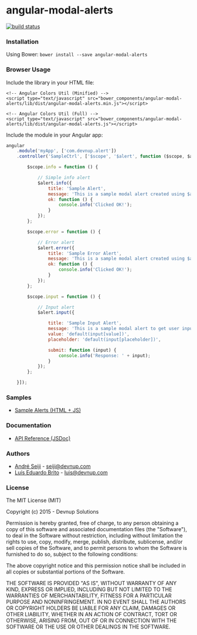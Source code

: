angular-modal-alerts
===================

[![build status](http://ci.devnup.com/projects/18/status.png?ref=master)](http://ci.devnup.com/projects/18?ref=master)

### Installation

Using Bower: ```bower install --save angular-modal-alerts```

### Browser Usage

Include the library in your HTML file:
```markup
<!-- Angular Colors Util (Minified) -->
<script type="text/javascript" src="bower_components/angular-modal-alerts/lib/dist/angular-modal-alerts.min.js"></script>

<!-- Angular Colors Util (Full) -->
<script type="text/javascript" src="bower_components/angular-modal-alerts/lib/dist/angular-modal-alerts.js"></script>
```

Include the module in your Angular app:
```javascript
angular
    .module('myApp', ['com.devnup.alert'])
    .controller('SampleCtrl', ['$scope', '$alert', function ($scope, $alert) {

        $scope.info = function () {

            // Simple info alert
            $alert.info({
                title: 'Sample Alert',
                message: 'This is a sample modal alert created using $alert service',
                ok: function () {
                    console.info('Clicked OK!');
                }
            });
        };

        $scope.error = function () {

            // Error alert
            $alert.error({
                title: 'Sample Error Alert',
                message: 'This is a sample modal alert created using $alert service',
                ok: function () {
                    console.info('Clicked OK!');
                }
            });
        };

        $scope.input = function () {

            // Input alert
            $alert.input({

                title: 'Sample Input Alert',
                message: 'This is a sample modal alert to get user input',
                value: 'default(input[value])',
                placeholder: 'default(input[placeholder])',

                submit: function (input) {
                    console.info('Response: ' + input);
                }
            });
        };

    }]);

```

### Samples

- [Sample Alerts (HTML + JS)](http://angular-modal-alerts.snippets.devnup.com)

### Documentation

- [API Reference (JSDoc)](http://angular-modal-alerts.snippets.devnup.com/docs)

### Authors
- [André Seiji](https://github.com/seijitamanaha) - [seiji@devnup.com](mailto:seiji@devnup.com)
- [Luís Eduardo Brito](https://github.com/luiseduardobrito) - [luis@devnup.com](mailto:luis@devnup.com)

### License

The MIT License (MIT)

Copyright (c) 2015 - Devnup Solutions

Permission is hereby granted, free of charge, to any person obtaining a copy
of this software and associated documentation files (the "Software"), to deal
in the Software without restriction, including without limitation the rights
to use, copy, modify, merge, publish, distribute, sublicense, and/or sell
copies of the Software, and to permit persons to whom the Software is
furnished to do so, subject to the following conditions:

The above copyright notice and this permission notice shall be included in
all copies or substantial portions of the Software.

THE SOFTWARE IS PROVIDED "AS IS", WITHOUT WARRANTY OF ANY KIND, EXPRESS OR
IMPLIED, INCLUDING BUT NOT LIMITED TO THE WARRANTIES OF MERCHANTABILITY,
FITNESS FOR A PARTICULAR PURPOSE AND NONINFRINGEMENT. IN NO EVENT SHALL THE
AUTHORS OR COPYRIGHT HOLDERS BE LIABLE FOR ANY CLAIM, DAMAGES OR OTHER
LIABILITY, WHETHER IN AN ACTION OF CONTRACT, TORT OR OTHERWISE, ARISING FROM,
OUT OF OR IN CONNECTION WITH THE SOFTWARE OR THE USE OR OTHER DEALINGS IN
THE SOFTWARE.